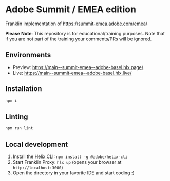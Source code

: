 # Adobe Summit / EMEA edition
Franklin implementation of https://summit-emea.adobe.com/emea/

**Please Note**: This repository is for educational/training purposes. Note that if you are not part of the training your comments/PRs will be ignored.

## Environments
- Preview: https://main--summit-emea--adobe-basel.hlx.page/
- Live: https://main--summit-emea--adobe-basel.hlx.live/

## Installation

```sh
npm i
```

## Linting

```sh
npm run lint
```

## Local development

1. Install the [Helix CLI](https://github.com/adobe/helix-cli): `npm install -g @adobe/helix-cli`
1. Start Franklin Proxy: `hlx up` (opens your browser at `http://localhost:3000`)
1. Open the directory in your favorite IDE and start coding :)
